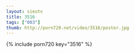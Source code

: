 ```yaml
--- 
layout: sieutv
title: 3516
tags: ["003"]
thumb: http://porn720.net/video/3516/poster.jpg
---
```

{% include porn720 key="3516" %} 
